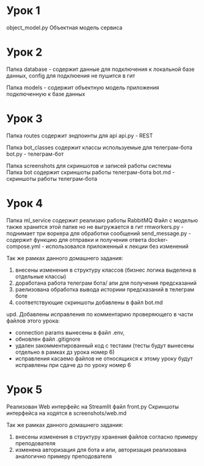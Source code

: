# Урок 1
object_model.py Объектная модель сервиса

# Урок 2
Папка database - содержит данные для подключения к локальной базе данных, config для подклюения не пушится в гит

Папка models - содержит объектную модель приложения подключенную к базе данных

# Урок 3
Папка routes содержит эндпоинты для api
api.py - REST

Папка bot_classes содержит классы используемые для телеграм-бота
bot.py - телеграм-бот

Папка screenshots для скриншотов и записей работы системы  
Папка bot содержит скриншоты работы телеграм-бота
bot.md - скриншоты работы телеграм-бота

# Урок 4

Папка ml_service содержит реализаю работы RabbitMQ
Файл с моделью также хранится этой папке но не выгружается в гит
rmworkers.py - поднимает три воркера для обработки сообщений
send_message.py - содержит функцию для отправки и получения ответа
docker-compose.yml - использовался приложенный к лекции без изменений

Так же рамках данного домашнего задания:
1. внесены изменения в структуру классов (бизнес логика выделена в отдельные классы)
2. доработана работа телеграм бота/ апи для получения предсказаний
3. раелизована обработка вывода историии предсказаний в телеграм боте 
4. соответствующие скриншоты добавлены в файл bot.md


upd. Добавлены исправления по комментарию проверяющего в части файлов этого урока:
- connection params вынесены в файл .env,
- обновлен файл .gitignore
- удален закомментированный код с тестами (тесты будут вынесены отдельно в рамках дз урока номер 6)
- исправления касаемо файлов не относящихся к этому уроку будут исправлены при сдаче дз по уроку номер 6

# Урок 5

Реализован Web интерфейс на Streamlit файл front.py
Скриншоты интерфейса на ходятся в screenshots/web.md

Так же рамках данного домашнего задания:
1. внесены изменения в структуру хранения файлов согласно примеру преподователя
2. изменена авторизация для бота и апи, авторизация реализована аналогично примеру преподователя





